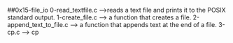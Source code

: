 ##0x15-file_io
0-read_textfile.c -->reads a text file and prints it to the POSIX standard output.
1-create_file.c --> a function that creates a file.
2-append_text_to_file.c --> a function that appends text at the end of a file.
3-cp.c --> cp
